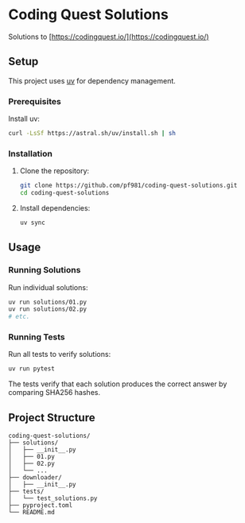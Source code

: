 # Coding Quest Solutions

Solutions to [https://codingquest.io/](https://codingquest.io/)

## Setup

This project uses [uv](https://docs.astral.sh/uv/) for dependency management.

### Prerequisites

Install uv:
```bash
curl -LsSf https://astral.sh/uv/install.sh | sh
```

### Installation

1. Clone the repository:
   ```bash
   git clone https://github.com/pf981/coding-quest-solutions.git
   cd coding-quest-solutions
   ```

2. Install dependencies:
   ```bash
   uv sync
   ```

## Usage

### Running Solutions

Run individual solutions:
```bash
uv run solutions/01.py
uv run solutions/02.py
# etc.
```

### Running Tests

Run all tests to verify solutions:
```bash
uv run pytest
```

The tests verify that each solution produces the correct answer by comparing SHA256 hashes.

## Project Structure

```
coding-quest-solutions/
├── solutions/
│   ├── __init__.py
│   ├── 01.py
│   ├── 02.py
│   └── ...
├── downloader/
│   ├── __init__.py
├── tests/
│   └── test_solutions.py
├── pyproject.toml
└── README.md
```
